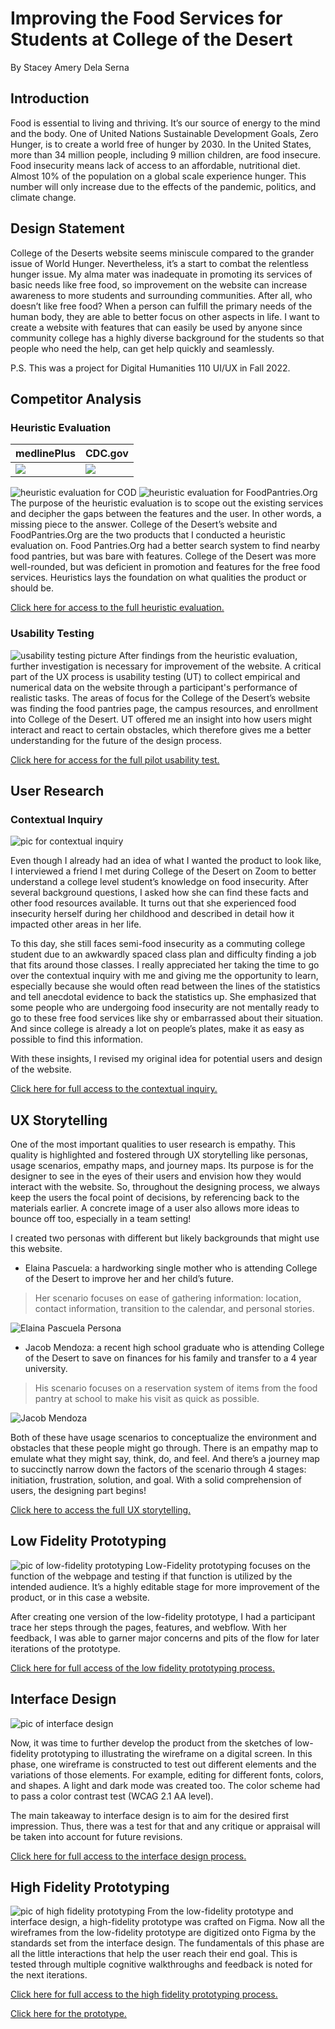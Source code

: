 # Improving the Food Services for Students at College of the Desert 
By Stacey Amery Dela Serna

## Introduction
Food is essential to living and thriving. It’s our source of energy to the mind and the body. One of United Nations Sustainable Development Goals, Zero Hunger, is to create a world free of hunger by 2030. In the United States, more than 34 million people, including 9 million children, are food insecure. Food insecurity means lack of access to an affordable, nutritional diet. Almost 10% of the population on a global scale experience hunger. This number will only increase due to the effects of the pandemic, politics, and climate change. 

## Design Statement
College of the Deserts website seems miniscule compared to the grander issue of World Hunger. Nevertheless, it’s a start to combat the relentless hunger issue. My alma mater was inadequate in promoting its services of basic needs like free food, so improvement on the website can increase awareness to more students and surrounding communities. After all, who doesn’t like free food? When a person can fulfill the primary needs of the human body, they are able to better focus on other aspects in life. I want to create a website with features that can easily be used by anyone since community college has a highly diverse background for the students so that people who need the help, can get help quickly and seamlessly. 

P.S. This was a project for Digital Humanities 110 UI/UX in Fall 2022. 

## Competitor Analysis
### Heuristic Evaluation

medlinePlus | CDC.gov 
-------------------------------------------|---------------------------------------------
<img src=”/cod%20homepage.png” height=”300px”>  | <img src=”https://raw.githubusercontent.com/sdelaserna/DH-110-Assignment-8-Portfolio-and-Video-Pitch/main/cod%20homepage.png” height=”300px”> 


![heuristic evaluation for COD](https://raw.githubusercontent.com/sdelaserna/DH-110-Assignment-8-Portfolio-and-Video-Pitch/main/cod%20homepage.png)
![heuristic evaluation for FoodPantries.Org](https://raw.githubusercontent.com/sdelaserna/DH-110-Assignment-8-Portfolio-and-Video-Pitch/main/multiple%20entries%20for%20searching.png) 
The purpose of the heuristic evaluation is to scope out the existing services and decipher the gaps between the features and the user. In other words, a missing piece to the answer. College of the Desert’s website and FoodPantries.Org are the two products that I conducted a heuristic evaluation on. Food Pantries.Org had a better search system to find nearby food pantries, but was bare with features. College of the Desert was more well-rounded, but was deficient in promotion and features for the free food services. Heuristics lays the foundation on what qualities the product or should be. 

[Click here for access to the full heuristic evaluation.](https://github.com/sdelaserna/DH110-22F-Heuristics-Assignment-)

### Usability Testing
![usability testing picture](https://raw.githubusercontent.com/sdelaserna/DH-110-Assignment-8-Portfolio-and-Video-Pitch/main/Usability%20Testing.png)
After findings from the heuristic evaluation, further investigation is necessary for improvement of the website.  A critical part of the UX process is usability testing (UT) to collect empirical and numerical data on the website through a participant's performance of realistic tasks. The areas of focus for the College of the Desert’s website was finding the food pantries page, the campus resources, and enrollment into College of the Desert. UT offered me an insight into how users might interact and react to certain obstacles, which therefore gives me a better understanding for the future of the design process. 

[Click here for access for the full pilot usability test.](https://github.com/sdelaserna/DH110-22F-A2-Pilot-Usability-Test)

## User Research
### Contextual Inquiry
![pic for contextual inquiry](https://raw.githubusercontent.com/sdelaserna/DH-110-Assignment-8-Portfolio-and-Video-Pitch/main/Contextual%20Inquiry%20screenshot.png)

Even though I already had an idea of what I wanted the product to look like, I interviewed a friend I met during College of the Desert on Zoom to better understand a college level student’s knowledge on food insecurity. After several background questions, I asked how she can find these facts and other food resources available. It turns out that she experienced food insecurity herself during her childhood and described in detail how it impacted other areas in her life. 

To this day, she still faces semi-food insecurity as a commuting college student due to an awkwardly spaced class plan and difficulty finding a job that fits around those classes.  I really appreciated her taking the time to go over the contextual inquiry with me and giving me the opportunity to learn, especially because she would often read between the lines of the statistics and tell anecdotal evidence to back the statistics up. She emphasized that some people who are undergoing food insecurity are not mentally ready to go to these free food services like shy or embarrassed about their situation. And since college is already a lot on people’s plates, make it as easy as possible to find this information. 

With these insights, I revised my original idea for potential users and design of the website. 

[Click here for full access to the contextual inquiry.](https://github.com/sdelaserna/DH110-Assignment-3-Contextual-Inquiry)

## UX Storytelling
One of the most important qualities to user research is empathy. This quality is highlighted and fostered through UX storytelling like personas, usage scenarios, empathy maps, and journey maps. Its purpose is for the designer to see in the eyes of their users and envision how they would interact with the website. So, throughout the designing process, we always keep the users the focal point of decisions, by referencing back to the materials earlier. A concrete image of a user also allows more ideas to bounce off too, especially in a team setting! 

I created two personas with different but likely backgrounds that might use this website. 
* Elaina Pascuela: a hardworking single mother who is attending College of the Desert to improve her and her child’s future. 
> Her scenario focuses on ease of gathering information: location, contact information, transition to the calendar, and personal stories. 

![Elaina Pascuela Persona](https://raw.githubusercontent.com/sdelaserna/DH-110-Assignment-8-Portfolio-and-Video-Pitch/main/Elaina%20Pascuela's%20Persona.png)

* Jacob Mendoza: a recent high school graduate who is attending College of the Desert to save on finances for his family and transfer to a 4 year university. 
> His scenario focuses on a reservation system of items from the food pantry at school to make his visit as quick as possible. 

![Jacob Mendoza](https://raw.githubusercontent.com/sdelaserna/DH-110-Assignment-8-Portfolio-and-Video-Pitch/main/Jacob%20Mendoza's%20Persona.png)

Both of these have usage scenarios to conceptualize the environment and obstacles that these people might go through. There is an empathy map to emulate what they might say, think, do, and feel. And there’s a journey map to succinctly narrow down the factors of the scenario through 4 stages: initiation, frustration, solution, and goal. With a solid comprehension of users, the designing part begins!

[Click here to access the full UX storytelling.](https://github.com/sdelaserna/DH-110-Assignment-04)

## Low Fidelity Prototyping
![pic of low-fidelity prototyping](https://raw.githubusercontent.com/sdelaserna/DH-110-Assignment-8-Portfolio-and-Video-Pitch/main/low%20fidelity%20prototyping.jpeg)
Low-Fidelity prototyping focuses on the function of the webpage and testing if that function is utilized by the intended audience. It’s a highly editable stage for more improvement of the product, or in this case a website. 

After creating one version of the low-fidelity prototype, I had a participant trace her steps through the pages, features, and webflow. With her feedback, I was able to garner major concerns and pits of the flow for later iterations of the prototype. 

[Click here for full access of the low fidelity prototyping process.](https://github.com/sdelaserna/DH-110-assignmnt-05-low-fidelity-prototyping)

## Interface Design
![pic of interface design](https://raw.githubusercontent.com/sdelaserna/DH-110-Assignment-8-Portfolio-and-Video-Pitch/main/overall%20design%20process.png)

Now, it was time to further develop the product from the sketches of low-fidelity prototyping to illustrating the wireframe on a digital screen. In this phase, one wireframe is constructed to test out different elements and the variations of those elements. For example, editing for different fonts, colors, and shapes. A light and dark mode was created too. The color scheme had to pass a color contrast test (WCAG 2.1 AA level). 

The main takeaway to interface design is to aim for the desired first impression. Thus, there was a test for that and any critique or appraisal will be taken into account for future revisions. 

[Click here for full access to the interface design process.](https://github.com/sdelaserna/DH-110-A6-Interface-Design-System)

## High Fidelity Prototyping
![pic of high fidelity prototyping](https://raw.githubusercontent.com/sdelaserna/DH-110-Assignment-8-Portfolio-and-Video-Pitch/main/simplified%20wireflow%20of%20COD%20prototype.png)
From the low-fidelity prototype and interface design, a high-fidelity prototype was crafted on Figma. Now all the wireframes from the low-fidelity prototype are digitized onto Figma by the standards set from the interface design. The fundamentals of this phase are all the little interactions that help the user reach their end goal. This is tested through multiple cognitive walkthroughs and feedback is noted for the next iterations. 

[Click here for full access to the high fidelity prototyping process.](https://github.com/sdelaserna/DH-Assignment-07-High-Fidelity-Prototype/blob/main/README.md)

[Click here for the prototype.](https://www.figma.com/proto/UiufVd4yISDvhUME801EHM/Assignment-7?node-id=1%3A2308&scaling=scale-down&page-id=0%3A1&starting-point-node-id=1%3A2308)

